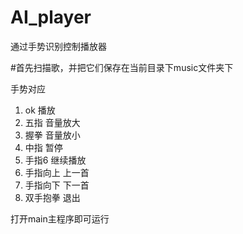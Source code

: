 # AI_player
通过手势识别控制播放器

#首先扫描歌，并把它们保存在当前目录下music文件夹下

手势对应
1. ok 播放
2. 五指 音量放大
3. 握拳 音量放小
4. 中指 暂停
5. 手指6 继续播放
6. 手指向上 上一首
7. 手指向下 下一首
8. 双手抱拳 退出

打开main主程序即可运行

